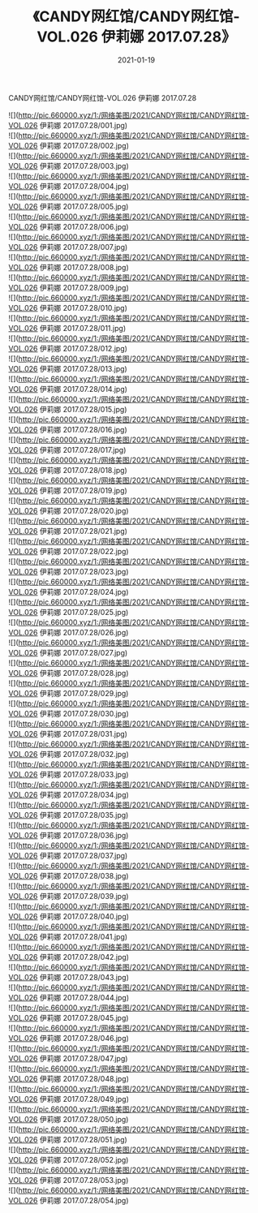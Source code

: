 ﻿---
layout: post
title:  《CANDY网红馆/CANDY网红馆-VOL.026 伊莉娜 2017.07.28》
date:   2021-01-19
img: http://pic.660000.xyz/1:/网络美图/2021/CANDY网红馆/CANDY网红馆-VOL.026 伊莉娜 2017.07.28/000.jpg
categories: [美女, 清纯, 唯美]
---

CANDY网红馆/CANDY网红馆-VOL.026 伊莉娜 2017.07.28

 ![](http://pic.660000.xyz/1:/网络美图/2021/CANDY网红馆/CANDY网红馆-VOL.026 伊莉娜 2017.07.28/001.jpg) <br>![](http://pic.660000.xyz/1:/网络美图/2021/CANDY网红馆/CANDY网红馆-VOL.026 伊莉娜 2017.07.28/002.jpg) <br>![](http://pic.660000.xyz/1:/网络美图/2021/CANDY网红馆/CANDY网红馆-VOL.026 伊莉娜 2017.07.28/003.jpg) <br>![](http://pic.660000.xyz/1:/网络美图/2021/CANDY网红馆/CANDY网红馆-VOL.026 伊莉娜 2017.07.28/004.jpg) <br>![](http://pic.660000.xyz/1:/网络美图/2021/CANDY网红馆/CANDY网红馆-VOL.026 伊莉娜 2017.07.28/005.jpg) <br>![](http://pic.660000.xyz/1:/网络美图/2021/CANDY网红馆/CANDY网红馆-VOL.026 伊莉娜 2017.07.28/006.jpg) <br>![](http://pic.660000.xyz/1:/网络美图/2021/CANDY网红馆/CANDY网红馆-VOL.026 伊莉娜 2017.07.28/007.jpg) <br>![](http://pic.660000.xyz/1:/网络美图/2021/CANDY网红馆/CANDY网红馆-VOL.026 伊莉娜 2017.07.28/008.jpg) <br>![](http://pic.660000.xyz/1:/网络美图/2021/CANDY网红馆/CANDY网红馆-VOL.026 伊莉娜 2017.07.28/009.jpg) <br>![](http://pic.660000.xyz/1:/网络美图/2021/CANDY网红馆/CANDY网红馆-VOL.026 伊莉娜 2017.07.28/010.jpg) <br>![](http://pic.660000.xyz/1:/网络美图/2021/CANDY网红馆/CANDY网红馆-VOL.026 伊莉娜 2017.07.28/011.jpg) <br>![](http://pic.660000.xyz/1:/网络美图/2021/CANDY网红馆/CANDY网红馆-VOL.026 伊莉娜 2017.07.28/012.jpg) <br>![](http://pic.660000.xyz/1:/网络美图/2021/CANDY网红馆/CANDY网红馆-VOL.026 伊莉娜 2017.07.28/013.jpg) <br>![](http://pic.660000.xyz/1:/网络美图/2021/CANDY网红馆/CANDY网红馆-VOL.026 伊莉娜 2017.07.28/014.jpg) <br>![](http://pic.660000.xyz/1:/网络美图/2021/CANDY网红馆/CANDY网红馆-VOL.026 伊莉娜 2017.07.28/015.jpg) <br>![](http://pic.660000.xyz/1:/网络美图/2021/CANDY网红馆/CANDY网红馆-VOL.026 伊莉娜 2017.07.28/016.jpg) <br>![](http://pic.660000.xyz/1:/网络美图/2021/CANDY网红馆/CANDY网红馆-VOL.026 伊莉娜 2017.07.28/017.jpg) <br>![](http://pic.660000.xyz/1:/网络美图/2021/CANDY网红馆/CANDY网红馆-VOL.026 伊莉娜 2017.07.28/018.jpg) <br>![](http://pic.660000.xyz/1:/网络美图/2021/CANDY网红馆/CANDY网红馆-VOL.026 伊莉娜 2017.07.28/019.jpg) <br>![](http://pic.660000.xyz/1:/网络美图/2021/CANDY网红馆/CANDY网红馆-VOL.026 伊莉娜 2017.07.28/020.jpg) <br>![](http://pic.660000.xyz/1:/网络美图/2021/CANDY网红馆/CANDY网红馆-VOL.026 伊莉娜 2017.07.28/021.jpg) <br>![](http://pic.660000.xyz/1:/网络美图/2021/CANDY网红馆/CANDY网红馆-VOL.026 伊莉娜 2017.07.28/022.jpg) <br>![](http://pic.660000.xyz/1:/网络美图/2021/CANDY网红馆/CANDY网红馆-VOL.026 伊莉娜 2017.07.28/023.jpg) <br>![](http://pic.660000.xyz/1:/网络美图/2021/CANDY网红馆/CANDY网红馆-VOL.026 伊莉娜 2017.07.28/024.jpg) <br>![](http://pic.660000.xyz/1:/网络美图/2021/CANDY网红馆/CANDY网红馆-VOL.026 伊莉娜 2017.07.28/025.jpg) <br>![](http://pic.660000.xyz/1:/网络美图/2021/CANDY网红馆/CANDY网红馆-VOL.026 伊莉娜 2017.07.28/026.jpg) <br>![](http://pic.660000.xyz/1:/网络美图/2021/CANDY网红馆/CANDY网红馆-VOL.026 伊莉娜 2017.07.28/027.jpg) <br>![](http://pic.660000.xyz/1:/网络美图/2021/CANDY网红馆/CANDY网红馆-VOL.026 伊莉娜 2017.07.28/028.jpg) <br>![](http://pic.660000.xyz/1:/网络美图/2021/CANDY网红馆/CANDY网红馆-VOL.026 伊莉娜 2017.07.28/029.jpg) <br>![](http://pic.660000.xyz/1:/网络美图/2021/CANDY网红馆/CANDY网红馆-VOL.026 伊莉娜 2017.07.28/030.jpg) <br>![](http://pic.660000.xyz/1:/网络美图/2021/CANDY网红馆/CANDY网红馆-VOL.026 伊莉娜 2017.07.28/031.jpg) <br>![](http://pic.660000.xyz/1:/网络美图/2021/CANDY网红馆/CANDY网红馆-VOL.026 伊莉娜 2017.07.28/032.jpg) <br>![](http://pic.660000.xyz/1:/网络美图/2021/CANDY网红馆/CANDY网红馆-VOL.026 伊莉娜 2017.07.28/033.jpg) <br>![](http://pic.660000.xyz/1:/网络美图/2021/CANDY网红馆/CANDY网红馆-VOL.026 伊莉娜 2017.07.28/034.jpg) <br>![](http://pic.660000.xyz/1:/网络美图/2021/CANDY网红馆/CANDY网红馆-VOL.026 伊莉娜 2017.07.28/035.jpg) <br>![](http://pic.660000.xyz/1:/网络美图/2021/CANDY网红馆/CANDY网红馆-VOL.026 伊莉娜 2017.07.28/036.jpg) <br>![](http://pic.660000.xyz/1:/网络美图/2021/CANDY网红馆/CANDY网红馆-VOL.026 伊莉娜 2017.07.28/037.jpg) <br>![](http://pic.660000.xyz/1:/网络美图/2021/CANDY网红馆/CANDY网红馆-VOL.026 伊莉娜 2017.07.28/038.jpg) <br>![](http://pic.660000.xyz/1:/网络美图/2021/CANDY网红馆/CANDY网红馆-VOL.026 伊莉娜 2017.07.28/039.jpg) <br>![](http://pic.660000.xyz/1:/网络美图/2021/CANDY网红馆/CANDY网红馆-VOL.026 伊莉娜 2017.07.28/040.jpg) <br>![](http://pic.660000.xyz/1:/网络美图/2021/CANDY网红馆/CANDY网红馆-VOL.026 伊莉娜 2017.07.28/041.jpg) <br>![](http://pic.660000.xyz/1:/网络美图/2021/CANDY网红馆/CANDY网红馆-VOL.026 伊莉娜 2017.07.28/042.jpg) <br>![](http://pic.660000.xyz/1:/网络美图/2021/CANDY网红馆/CANDY网红馆-VOL.026 伊莉娜 2017.07.28/043.jpg) <br>![](http://pic.660000.xyz/1:/网络美图/2021/CANDY网红馆/CANDY网红馆-VOL.026 伊莉娜 2017.07.28/044.jpg) <br>![](http://pic.660000.xyz/1:/网络美图/2021/CANDY网红馆/CANDY网红馆-VOL.026 伊莉娜 2017.07.28/045.jpg) <br>![](http://pic.660000.xyz/1:/网络美图/2021/CANDY网红馆/CANDY网红馆-VOL.026 伊莉娜 2017.07.28/046.jpg) <br>![](http://pic.660000.xyz/1:/网络美图/2021/CANDY网红馆/CANDY网红馆-VOL.026 伊莉娜 2017.07.28/047.jpg) <br>![](http://pic.660000.xyz/1:/网络美图/2021/CANDY网红馆/CANDY网红馆-VOL.026 伊莉娜 2017.07.28/048.jpg) <br>![](http://pic.660000.xyz/1:/网络美图/2021/CANDY网红馆/CANDY网红馆-VOL.026 伊莉娜 2017.07.28/049.jpg) <br>![](http://pic.660000.xyz/1:/网络美图/2021/CANDY网红馆/CANDY网红馆-VOL.026 伊莉娜 2017.07.28/050.jpg) <br>![](http://pic.660000.xyz/1:/网络美图/2021/CANDY网红馆/CANDY网红馆-VOL.026 伊莉娜 2017.07.28/051.jpg) <br>![](http://pic.660000.xyz/1:/网络美图/2021/CANDY网红馆/CANDY网红馆-VOL.026 伊莉娜 2017.07.28/052.jpg) <br>![](http://pic.660000.xyz/1:/网络美图/2021/CANDY网红馆/CANDY网红馆-VOL.026 伊莉娜 2017.07.28/053.jpg) <br>![](http://pic.660000.xyz/1:/网络美图/2021/CANDY网红馆/CANDY网红馆-VOL.026 伊莉娜 2017.07.28/054.jpg) <br>